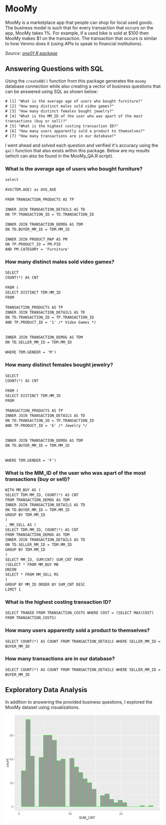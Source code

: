 # MooMy

MooMy is a marketplace app that people can shop for local used goods. The business model is such that for every transaction that occurs on the app, MooMy takes 1%. For example, if a used bike is sold at $100 then MooMy makes $1 on the transaction. The transaction that occurs is similar to how Venmo does it (using APIs to speak to financial institutions).

*Source: [one01 R package](https://github.com/JonWayland/one01)*

## Answering Questions with SQL
Using the `createDB()` function from this package generates the `moomy` database connection while also creating a vector of business questions that can be answered using SQL as shown below:

```
# [1] "What is the average age of users who bought furniture?"                             
# [2] "How many distinct males sold video games?"                                          
# [3] "How many distinct females bought jewelry?"                                          
# [4] "What is the MM_ID of the user who was apart of the most transactions (buy or sell)?"
# [5] "What is the highest costing transaction ID?"                                        
# [6] "How many users apparently sold a product to themselves?"                            
# [7] "How many transactions are in our database?"
```

I went ahead and solved each question and verified it's accuracy using the `qa()` function that also exists within this package. Below are my results (which can also be found in the MooMy_QA.R script).

### What is the average age of users who bought furniture?

```
select  

AVG(TDM.AGE) as AVG_AGE

FROM TRANSACTION_PRODUCTS AS TP

INNER JOIN TRANSACTION_DETAILS AS TD
ON TP.TRANSACTION_ID = TD.TRANSACTION_ID

INNER JOIN TRANSACTION_DEMOG AS TDM
ON TD.BUYER_MM_ID = TDM.MM_ID

INNER JOIN PRODUCT_MAP AS PM
ON TP.PRODUCT_ID = PM.PID
AND PM.CATEGORY = 'Furniture'
```

### How many distinct males sold video games?

```
SELECT
COUNT(*) AS CNT

FROM (
SELECT DISTINCT TDM.MM_ID
FROM

TRANSACTION_PRODUCTS AS TP
INNER JOIN TRANSACTION_DETAILS AS TD
ON TD.TRANSACTION_ID = TP.TRANSACTION_ID
AND TP.PRODUCT_ID = '1' /* Video Games */


INNER JOIN TRANSACTION_DEMOG AS TDM
ON TD.SELLER_MM_ID = TDM.MM_ID

WHERE TDM.GENDER = 'M')
```

### How many distinct females bought jewelry?

```
SELECT
COUNT(*) AS CNT

FROM (
SELECT DISTINCT TDM.MM_ID
FROM

TRANSACTION_PRODUCTS AS TP
INNER JOIN TRANSACTION_DETAILS AS TD
ON TD.TRANSACTION_ID = TP.TRANSACTION_ID
AND TP.PRODUCT_ID = '6' /* Jewelry */


INNER JOIN TRANSACTION_DEMOG AS TDM
ON TD.BUYER_MM_ID = TDM.MM_ID


WHERE TDM.GENDER = 'F')
```

### What is the MM_ID of the user who was apart of the most transactions (buy or sell)?

```
WITH MM_BUY AS (
SELECT TDM.MM_ID, COUNT(*) AS CNT
FROM TRANSACTION_DEMOG AS TDM
INNER JOIN TRANSACTION_DETAILS AS TD
ON TD.BUYER_MM_ID = TDM.MM_ID
GROUP BY TDM.MM_ID
)
, MM_SELL AS (
SELECT TDM.MM_ID, COUNT(*) AS CNT
FROM TRANSACTION_DEMOG AS TDM
INNER JOIN TRANSACTION_DETAILS AS TD
ON TD.SELLER_MM_ID = TDM.MM_ID
GROUP BY TDM.MM_ID
)
SELECT MM_ID, SUM(CNT) SUM_CNT FROM
(SELECT * FROM MM_BUY MB
UNION 
SELECT * FROM MM_SELL MS
)
GROUP BY MM_ID ORDER BY SUM_CNT DESC
LIMIT 1
```

### What is the highest costing transaction ID?

```
SELECT TRANID FROM TRANSACTION_COSTS WHERE COST = (SELECT MAX(COST) FROM TRANSACTION_COSTS)
```

### How many users apparently sold a product to themselves?

```
SELECT COUNT(*) AS COUNT FROM TRANSACTION_DETAILS WHERE SELLER_MM_ID = BUYER_MM_ID
```

### How many transactions are in our database?

```
SELECT COUNT(*) AS COUNT FROM TRANSACTION_DETAILS WHERE SELLER_MM_ID = BUYER_MM_ID
```

## Exploratory Data Analysis
In addition to answering the provided business questions, I explored the MooMy dataset using visualizations.

![Transactions Histogram](https://github.com/Josh-Wayland/MooMy/blob/main/images/Trans_Histogram.PNG)




